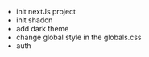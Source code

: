 
- init nextJs project
- init shadcn
- add dark theme
- change global style in the globals.css
- auth
 